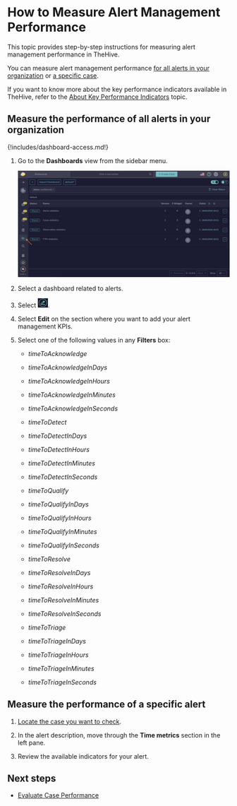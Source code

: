 # How to Measure Alert Management Performance

This topic provides step-by-step instructions for measuring alert management performance in TheHive.

You can measure alert management performance [for all alerts in your organization](#measure-the-performance-of-all-alerts-in-your-organization) or [a specific case](#measure-the-performance-of-a-specific-alert).

If you want to know more about the key performance indicators available in TheHive, refer to the [About Key Performance Indicators](about-key-performance-indicators.md) topic.

## Measure the performance of all alerts in your organization

{!includes/dashboard-access.md!}

1. Go to the **Dashboards** view from the sidebar menu.

    ![Measure case management performance](../../images/user-guides/measure-case-management-performance.png)

2. Select a dashboard related to alerts.

3. Select ![Edit dashboards](../../images/user-guides/edit-dashboards.png).

4. Select **Edit** on the section where you want to add your alert management KPIs.

5. Select one of the following values in any **Filters** box:

    * *timeToAcknowledge*
    * *timeToAcknowledgeInDays*
    * *timeToAcknowledgeInHours*
    * *timeToAcknowledgeInMinutes*
    * *timeToAcknowledgeInSeconds*

    * *timeToDetect*
    * *timeToDetectInDays*
    * *timeToDetectInHours*
    * *timeToDetectInMinutes*
    * *timeToDetectInSeconds*

    * *timeToQualify*
    * *timeToQualifyInDays*
    * *timeToQualifyInHours*
    * *timeToQualifyInMinutes*
    * *timeToQualifyInSeconds*

    * *timeToResolve*
    * *timeToResolveInDays*
    * *timeToResolveInHours*
    * *timeToResolveInMinutes*
    * *timeToResolveInSeconds*

    * *timeToTriage*
    * *timeToTriageInDays*
    * *timeToTriageInHours*
    * *timeToTriageInMinutes*
    * *timeToTriageInSeconds*

## Measure the performance of a specific alert

1. [Locate the case you want to check](../analyst-corner/cases/search-for-cases/find-a-case.md).

2. In the alert description, move through the **Time metrics** section in the left pane.

3. Review the available indicators for your alert.

## Next steps

* [Evaluate Case Performance](measure-case-management-performance.md)